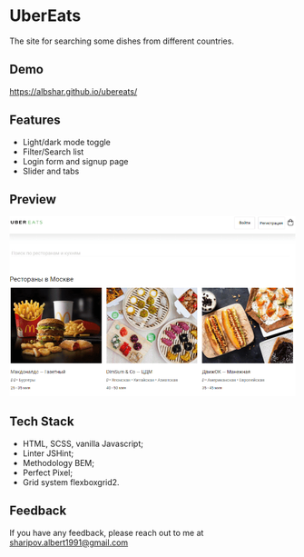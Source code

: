 # UberEats

The site for searching some dishes from different countries.


## Demo

https://albshar.github.io/ubereats/


## Features

- Light/dark mode toggle
- Filter/Search list
- Login form and signup page 
- Slider and tabs


## Preview

![Gif](https://github.com/AlbShar/ubereats/blob/master/gifs/signup_form.gif)


## Tech Stack

- HTML, SCSS, vanilla Javascript;
- Linter JSHint;
- Methodology BEM;
- Perfect Pixel;
- Grid system flexboxgrid2.


## Feedback

If you have any feedback, please reach out to me at sharipov.albert1991@gmail.com

